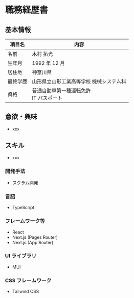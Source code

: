 # 職務経歴書

## 基本情報

| 項目名   | 内容                                         |
| -------- | -------------------------------------------- |
| 名前     | 木村 拓光                                    |
| 生年月   | 1992 年 12 月                                |
| 居住地   | 神奈川県                                     |
| 最終学歴 | 山形県立山形工業高等学校 機械システム科      |
| 資格     | 普通自動車第一種運転免許 <br/> IT パスポート |

## 意欲・興味

- xxx

## スキル

- xxx

### 開発手法

- スクラム開発

### 言語

- TypeScript

### フレームワーク等

- React
- Next.js (Pages Router)
- Next.js (App Router)

### UI ライブラリ

- MUI

### CSS フレームワーク

- Tailwind CSS
